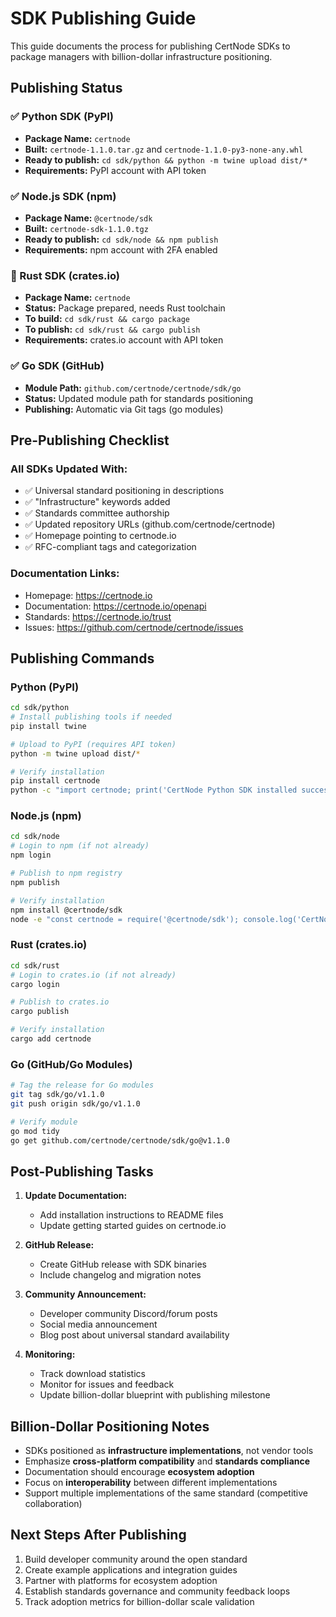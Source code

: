 # SDK Publishing Guide

This guide documents the process for publishing CertNode SDKs to package managers with billion-dollar infrastructure positioning.

## Publishing Status

### ✅ Python SDK (PyPI)
- **Package Name:** `certnode`
- **Built:** `certnode-1.1.0.tar.gz` and `certnode-1.1.0-py3-none-any.whl`
- **Ready to publish:** `cd sdk/python && python -m twine upload dist/*`
- **Requirements:** PyPI account with API token

### ✅ Node.js SDK (npm)
- **Package Name:** `@certnode/sdk`
- **Built:** `certnode-sdk-1.1.0.tgz`
- **Ready to publish:** `cd sdk/node && npm publish`
- **Requirements:** npm account with 2FA enabled

### 🔧 Rust SDK (crates.io)
- **Package Name:** `certnode`
- **Status:** Package prepared, needs Rust toolchain
- **To build:** `cd sdk/rust && cargo package`
- **To publish:** `cd sdk/rust && cargo publish`
- **Requirements:** crates.io account with API token

### ✅ Go SDK (GitHub)
- **Module Path:** `github.com/certnode/certnode/sdk/go`
- **Status:** Updated module path for standards positioning
- **Publishing:** Automatic via Git tags (go modules)

## Pre-Publishing Checklist

### All SDKs Updated With:
- ✅ Universal standard positioning in descriptions
- ✅ "Infrastructure" keywords added
- ✅ Standards committee authorship
- ✅ Updated repository URLs (github.com/certnode/certnode)
- ✅ Homepage pointing to certnode.io
- ✅ RFC-compliant tags and categorization

### Documentation Links:
- Homepage: https://certnode.io
- Documentation: https://certnode.io/openapi
- Standards: https://certnode.io/trust
- Issues: https://github.com/certnode/certnode/issues

## Publishing Commands

### Python (PyPI)
```bash
cd sdk/python
# Install publishing tools if needed
pip install twine

# Upload to PyPI (requires API token)
python -m twine upload dist/*

# Verify installation
pip install certnode
python -c "import certnode; print('CertNode Python SDK installed successfully')"
```

### Node.js (npm)
```bash
cd sdk/node
# Login to npm (if not already)
npm login

# Publish to npm registry
npm publish

# Verify installation
npm install @certnode/sdk
node -e "const certnode = require('@certnode/sdk'); console.log('CertNode Node.js SDK installed successfully');"
```

### Rust (crates.io)
```bash
cd sdk/rust
# Login to crates.io (if not already)
cargo login

# Publish to crates.io
cargo publish

# Verify installation
cargo add certnode
```

### Go (GitHub/Go Modules)
```bash
# Tag the release for Go modules
git tag sdk/go/v1.1.0
git push origin sdk/go/v1.1.0

# Verify module
go mod tidy
go get github.com/certnode/certnode/sdk/go@v1.1.0
```

## Post-Publishing Tasks

1. **Update Documentation:**
   - Add installation instructions to README files
   - Update getting started guides on certnode.io

2. **GitHub Release:**
   - Create GitHub release with SDK binaries
   - Include changelog and migration notes

3. **Community Announcement:**
   - Developer community Discord/forum posts
   - Social media announcement
   - Blog post about universal standard availability

4. **Monitoring:**
   - Track download statistics
   - Monitor for issues and feedback
   - Update billion-dollar blueprint with publishing milestone

## Billion-Dollar Positioning Notes

- SDKs positioned as **infrastructure implementations**, not vendor tools
- Emphasize **cross-platform compatibility** and **standards compliance**
- Documentation should encourage **ecosystem adoption**
- Focus on **interoperability** between different implementations
- Support multiple implementations of the same standard (competitive collaboration)

## Next Steps After Publishing

1. Build developer community around the open standard
2. Create example applications and integration guides
3. Partner with platforms for ecosystem adoption
4. Establish standards governance and community feedback loops
5. Track adoption metrics for billion-dollar scale validation
